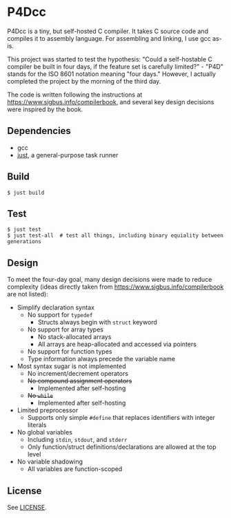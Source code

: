 # P4Dcc

P4Dcc is a tiny, but self-hosted C compiler. It takes C source code and compiles it to assembly language. For assembling and linking, I use gcc as-is.

This project was started to test the hypothesis: "Could a self-hostable C compiler be built in four days, if the feature set is carefully limited?" - "P4D" stands for the ISO 8601 notation meaning "four days." However, I actually completed the project by the morning of the third day.

The code is written following the instructions at https://www.sigbus.info/compilerbook, and several key design decisions were inspired by the book.


## Dependencies

* gcc
* [just](https://github.com/casey/just), a general-purpose task runner


## Build

```
$ just build
```


## Test

```
$ just test
$ just test-all  # test all things, including binary equiality between generations
```


## Design

To meet the four-day goal, many design decisions were made to reduce complexity (ideas directly taken from https://www.sigbus.info/compilerbook are not listed):

* Simplify declaration syntax
    * No support for `typedef`
        * Structs always begin with `struct` keyword
    * No support for array types
        * No stack-allocated arrays
        * All arrays are heap-allocated and accessed via pointers
    * No support for function types
    * Type information always precede the variable name
* Most syntax sugar is not implemented
    * No increment/decrement operators
    * ~~No compound assignment operators~~
        * Implemented after self-hosting
    * ~~No `while`~~
        * Implemented after self-hosting
* Limited preprocessor
    * Supports only simple `#define` that replaces identifiers with integer literals
* No global variables
    * Including `stdin`, `stdout`, and `stderr`
    * Only function/struct definitions/declarations are allowed at the top level
* No variable shadowing
    * All variables are function-scoped


## License

See [LICENSE](./LICENSE).
